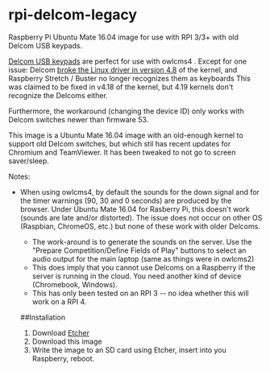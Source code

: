 # rpi-delcom-legacy
Raspberry Pi Ubuntu Mate 16.04 image for use with RPI 3/3+ with old Delcom USB keypads.

[Delcom USB keypads](https://www.delcomproducts.com/productdetails.asp?PartNumber=706502-5M) are perfect for use with owlcms4 .
Except for one issue: Delcom [broke the Linux driver in version 4.8](http://www.delcomproducts.com/webnote.asp?id=3) of the kernel, and Raspberry Stretch / Buster no longer recognizes them as keyboards
This was claimed to be fixed in v4.18 of the kernel, but 4.19 kernels don't recognize the Delcoms either.

Furthermore, the workaround (changing the device ID) only works with Delcom switches newer than firmware 53.

This image is a Ubuntu Mate 16.04 image with an old-enough kernel to support old Delcom switches, but which stil has recent updates for Chromium and TeamViewer.  It has been tweaked to not go to screen saver/sleep.

Notes:
  * When using owlcms4, by default the sounds for the down signal and for the timer warnings (90, 30 and 0 seconds) are produced by the browser.  Under Ubuntu Mate 16.04 for Rasberry Pi, this doesn't work (sounds are late and/or distorted). The issue does not occur on other OS (Raspbian, ChromeOS, etc.) but none of these work with older Delcoms.
    * The work-around is to generate the sounds on the server.  Use the "Prepare Competition/Define Fields of Play" buttons to select an audio output for the main laptop (same as things were in owlcms2)
    * This does imply that you cannot use Delcoms on a Raspberry if the server is running in the cloud. You need another kind of device (Chromebook, Windows).
    * This has only been tested on an RPI 3 -- no idea whether this will work on a RPI 4.
    
    ##Installation
      1. Download [Etcher](https://www.balena.io/etcher/)
      2. Download this image
      3. Write the image to an SD card using Etcher, insert into you Raspberry, reboot.
